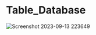 # Table_Database
![Screenshot 2023-09-13 223649](https://github.com/Dlann12/Table_Database/assets/130965620/00a01a2d-7ccb-467e-8d2d-ca94098283e7)
